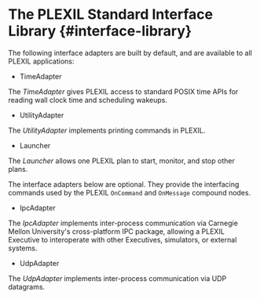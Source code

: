 # The PLEXIL Standard Interface Library {#interface-library}

The following interface adapters are built by default, and are
available to all PLEXIL applications:

* TimeAdapter

The *TimeAdapter* gives PLEXIL access to standard POSIX time APIs for
reading wall clock time and scheduling wakeups.

* UtilityAdapter

The *UtilityAdapter* implements printing commands in PLEXIL.

* Launcher

The *Launcher* allows one PLEXIL plan to start, monitor, and stop
other plans.

The interface adapters below are optional.  They provide the
interfacing commands used by the PLEXIL `OnCommand` and `OnMessage`
compound nodes.

* IpcAdapter

The *IpcAdapter* implements inter-process communication via Carnegie
Mellon University's cross-platform IPC package, allowing a PLEXIL
Executive to interoperate with other Executives, simulators, or
external systems.

* UdpAdapter

The *UdpAdapter* implements inter-process communication via UDP
datagrams.

